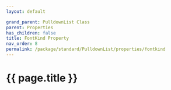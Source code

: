 ```yaml
---
layout: default

grand_parent: PulldownList Class
parent: Properties
has_children: false
title: FontKind Property
nav_order: 8
permalink: /package/standard/PulldownList/properties/fontkind
---
```

# {{ page.title }}
